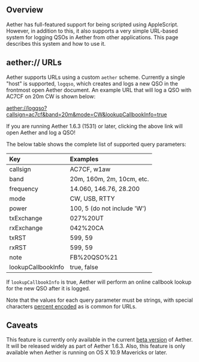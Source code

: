 ## Overview

Aether has full-featured support for being scripted using AppleScript. However, in addition to this, it also supports a very simple URL-based system for logging QSOs in Aether from other applications. This page describes this system and how to use it.

## aether:// URLs

Aether supports URLs using a custom `aether` scheme. Currently a single "host" is supported, `logqso`, which creates and logs a new QSO in the frontmost open Aether document. An example URL that will log a QSO with AC7CF on 20m CW is shown below:

[aether://logqso?callsign=ac7cf&band=20m&mode=CW&lookupCallbookInfo=true](aether://logqso?callsign=ac7cf&band=20m&mode=CW&lookupCallbookInfo=true)

If you are running Aether 1.6.3 (1531) or later, clicking the above link will open Aether and log a QSO!

The below table shows the complete list of supported query parameters:

| Key                | Examples                    |
|:-------------------|:----------------------------|
| callsign           | AC7CF, w1aw                 |
| band               | 20m, 160m, 2m, 10cm, etc.   |
| frequency          | 14.060, 146.76, 28.200      |
| mode               | CW, USB, RTTY               |
| power              | 100, 5 (do not include 'W') |
| txExchange         | 027%20UT                    |
| rxExchange         | 042%20CA                    |
| txRST              | 599, 59                     |
| rxRST              | 599, 59                     |
| note               | FB%20QSO%21                 |
| lookupCallbookInfo | true, false                 |

If `lookupCallbookInfo` is true, Aether will perform an online callbook lookup for the new QSO after it is logged.

Note that the values for each query parameter must be strings, with special characters [percent encoded](https://en.wikipedia.org/wiki/Percent-encoding) as is common for URLs.

## Caveats

This feature is currently only available in the current [beta version](/faq/beta) of Aether. It will be released widely as part of Aether 1.6.3. Also, this feature is only available when Aether is running on OS X 10.9 Mavericks or later.
